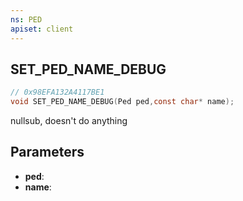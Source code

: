 ```yaml
---
ns: PED
apiset: client
---
```

## SET_PED_NAME_DEBUG

```c
// 0x98EFA132A4117BE1
void SET_PED_NAME_DEBUG(Ped ped,const char* name);
```

nullsub, doesn't do anything

## Parameters
* **ped**:
* **name**: